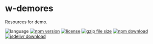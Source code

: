 # w-demores
Resources for demo.

![language](https://img.shields.io/badge/language-JavaScript-orange.svg) 
[![npm version](http://img.shields.io/npm/v/w-demores.svg?style=flat)](https://npmjs.org/package/w-demores) 
[![license](https://img.shields.io/npm/l/w-demores.svg?style=flat)](https://npmjs.org/package/w-demores) 
[![gzip file size](http://img.badgesize.io/yuda-lyu/w-demores/master/dist/w-demores.umd.js.svg?compression=gzip)](https://github.com/yuda-lyu/w-demores)
[![npm download](https://img.shields.io/npm/dt/w-demores.svg)](https://npmjs.org/package/w-demores) 
[![jsdelivr download](https://img.shields.io/jsdelivr/npm/hm/w-demores.svg)](https://www.jsdelivr.com/package/npm/w-demores)

